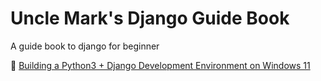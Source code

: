 # Uncle Mark's Django Guide Book

A guide book to django for beginner

🤖  [Building a Python3 + Django Development Environment on Windows 11](./start_django/1.startup.md)
